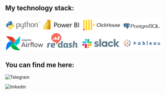 ## My technology stack:
![Stack](https://github.com/Vlkoz/Vlkoz/blob/main/assets/stack.png)

## You can find me here:
![Telegram](https://t.me/slam_vk) 

![linkedin](https://www.linkedin.com/in/vladimir-kozlov-953751248)